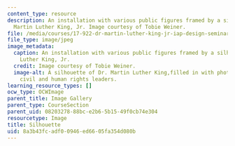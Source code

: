 ```yaml
---
content_type: resource
description: An installation with various public figures framed by a silhouette of
  Martin Luther King, Jr. Image courtesy of Tobie Weiner.
file: /media/courses/17-922-dr-martin-luther-king-jr-iap-design-seminar-january-iap-2013/8a3b43fcadf00946ed6605fa354d080b_MLKsilnew.jpg
file_type: image/jpeg
image_metadata:
  caption: An installation with various public figures framed by a silhouette of Martin
    Luther King, Jr.
  credit: Image courtesy of Tobie Weiner.
  image-alt: A silhouette of Dr. Martin Luther King,filled in with photos of various
    civil and human rights leaders.
learning_resource_types: []
ocw_type: OCWImage
parent_title: Image Gallery
parent_type: CourseSection
parent_uid: 08203278-88bc-e2b6-5b15-49f0cb74e304
resourcetype: Image
title: Silhouette
uid: 8a3b43fc-adf0-0946-ed66-05fa354d080b
---
```

